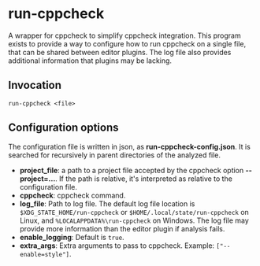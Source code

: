# run-cppcheck

A wrapper for cppcheck to simplify cppcheck integration. This program exists to provide a way
to configure how to run cppcheck on a single file, that can be shared between editor plugins.
The log file also provides additional information that plugins may be lacking.

## Invocation

```console
run-cppcheck <file>
```

## Configuration options
The configuration file is written in json, as **run-cppcheck-config.json**. It is searched for recursively in parent directories of the analyzed file.

- **project_file**: a path to a project file accepted by the cppcheck option **--project=...**. If the path is relative,
                    it's interpreted as relative to the configuration file.
- **cppcheck**: cppcheck command.
- **log_file**: Path to log file. The default log file location is `$XDG_STATE_HOME/run-cppcheck` or `$HOME/.local/state/run-cppcheck` on Linux,
                and `%LOCALAPPDATA%\run-cppcheck` on Windows. The log file may provide more information than the editor plugin if analysis fails.
- **enable_logging**: Default is `true`.
- **extra_args**: Extra arguments to pass to cppcheck. Example: `["--enable=style"]`.
